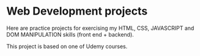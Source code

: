# Web Development projects

Here are practice projects for exercising my HTML, CSS, JAVASCRIPT and DOM MANIPULATION skills (front end + backend).

This project is based on one of Udemy courses. 
